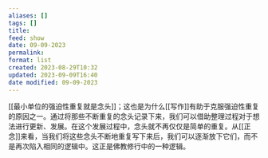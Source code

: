 ```yaml
---
aliases: []
tags: []
title: 
feed: show
date: 09-09-2023
permalink: 
format: list
created: 2023-08-29T10:32
updated: 2023-09-09T16:40
date modified: 09-09-2023
---
```

[[最小单位的强迫性重复就是念头]]；这也是为什么[[写作]]有助于克服强迫性重复的原因之一。通过将那些不断重复的念头记录下来，我们可以借助整理过程对于想法进行更新、发展。在这个发展过程中，念头就不再仅仅是简单的重复。从[[正念]]来看，当我们将这些念头不断地重复写下来后，我们可以逐渐放下它们，而不是再次陷入相同的逻辑中。这正是佛教修行中的一种逻辑。

